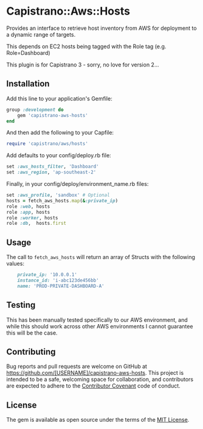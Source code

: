 # Capistrano::Aws::Hosts

Provides an interface to retrieve host inventory from AWS for deployment to a dynamic range of targets.

This depends on EC2 hosts being tagged with the Role tag (e.g. Role=Dashboard)

This plugin is for Capistrano 3 - sorry, no love for version 2...

## Installation

Add this line to your application's Gemfile:

```ruby
group :development do
    gem 'capistrano-aws-hosts'
end
```

And then add the following to your Capfile:

```ruby
require 'capistrano/aws/hosts'
```

Add defaults to your config/deploy.rb file:

```ruby
set :aws_hosts_filter, 'Dashboard'
set :aws_region, 'ap-southeast-2'
```

Finally, in your config/deploy/environment_name.rb files:

```ruby
set :aws_profile, 'sandbox' # Optional
hosts = fetch_aws_hosts.map(&:private_ip)
role :web, hosts
role :app, hosts
role :worker, hosts
role :db,  hosts.first
```

## Usage

The call to `fetch_aws_hosts` will return an array of Structs with the following values:

```ruby
    private_ip: '10.0.0.1'
    instance_id: 'i-abc123de456bb'
    name: 'PROD-PRIVATE-DASHBOARD-A'
```

## Testing
This has been manually tested specifically to our AWS environment, and while this should work across other AWS environments I cannot guarantee this will be the case. 

## Contributing

Bug reports and pull requests are welcome on GitHub at https://github.com/[USERNAME]/capistrano-aws-hosts. This project is intended to be a safe, welcoming space for collaboration, and contributors are expected to adhere to the [Contributor Covenant](http://contributor-covenant.org) code of conduct.

## License

The gem is available as open source under the terms of the [MIT License](https://opensource.org/licenses/MIT).
